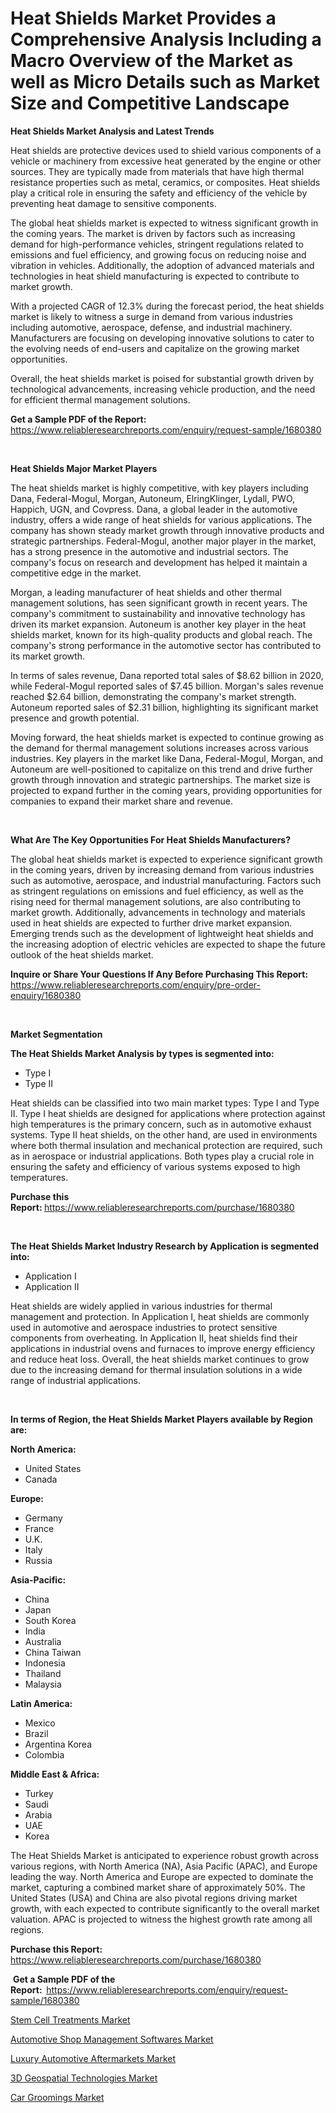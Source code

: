 <p><h1>Heat Shields Market Provides a Comprehensive Analysis Including a Macro Overview of the Market as well as Micro Details such as Market Size and Competitive Landscape</h1></p><p><strong>Heat Shields Market Analysis and Latest Trends</strong></p>
<p><p>Heat shields are protective devices used to shield various components of a vehicle or machinery from excessive heat generated by the engine or other sources. They are typically made from materials that have high thermal resistance properties such as metal, ceramics, or composites. Heat shields play a critical role in ensuring the safety and efficiency of the vehicle by preventing heat damage to sensitive components.</p><p>The global heat shields market is expected to witness significant growth in the coming years. The market is driven by factors such as increasing demand for high-performance vehicles, stringent regulations related to emissions and fuel efficiency, and growing focus on reducing noise and vibration in vehicles. Additionally, the adoption of advanced materials and technologies in heat shield manufacturing is expected to contribute to market growth.</p><p>With a projected CAGR of 12.3% during the forecast period, the heat shields market is likely to witness a surge in demand from various industries including automotive, aerospace, defense, and industrial machinery. Manufacturers are focusing on developing innovative solutions to cater to the evolving needs of end-users and capitalize on the growing market opportunities.</p><p>Overall, the heat shields market is poised for substantial growth driven by technological advancements, increasing vehicle production, and the need for efficient thermal management solutions.</p></p>
<p><strong>Get a Sample PDF of the Report:&nbsp;</strong> <a href="https://www.reliableresearchreports.com/enquiry/request-sample/1680380">https://www.reliableresearchreports.com/enquiry/request-sample/1680380</a></p>
<p>&nbsp;</p>
<p><strong>Heat Shields Major Market Players</strong></p>
<p><p>The heat shields market is highly competitive, with key players including Dana, Federal-Mogul, Morgan, Autoneum, ElringKlinger, Lydall, PWO, Happich, UGN, and Covpress. Dana, a global leader in the automotive industry, offers a wide range of heat shields for various applications. The company has shown steady market growth through innovative products and strategic partnerships. Federal-Mogul, another major player in the market, has a strong presence in the automotive and industrial sectors. The company's focus on research and development has helped it maintain a competitive edge in the market.</p><p>Morgan, a leading manufacturer of heat shields and other thermal management solutions, has seen significant growth in recent years. The company's commitment to sustainability and innovative technology has driven its market expansion. Autoneum is another key player in the heat shields market, known for its high-quality products and global reach. The company's strong performance in the automotive sector has contributed to its market growth.</p><p>In terms of sales revenue, Dana reported total sales of $8.62 billion in 2020, while Federal-Mogul reported sales of $7.45 billion. Morgan's sales revenue reached $2.64 billion, demonstrating the company's market strength. Autoneum reported sales of $2.31 billion, highlighting its significant market presence and growth potential.</p><p>Moving forward, the heat shields market is expected to continue growing as the demand for thermal management solutions increases across various industries. Key players in the market like Dana, Federal-Mogul, Morgan, and Autoneum are well-positioned to capitalize on this trend and drive further growth through innovation and strategic partnerships. The market size is projected to expand further in the coming years, providing opportunities for companies to expand their market share and revenue.</p></p>
<p>&nbsp;</p>
<p><strong>What Are The Key Opportunities For Heat Shields Manufacturers?</strong></p>
<p><p>The global heat shields market is expected to experience significant growth in the coming years, driven by increasing demand from various industries such as automotive, aerospace, and industrial manufacturing. Factors such as stringent regulations on emissions and fuel efficiency, as well as the rising need for thermal management solutions, are also contributing to market growth. Additionally, advancements in technology and materials used in heat shields are expected to further drive market expansion. Emerging trends such as the development of lightweight heat shields and the increasing adoption of electric vehicles are expected to shape the future outlook of the heat shields market.</p></p>
<p><strong>Inquire or Share Your Questions If Any Before Purchasing This Report:</strong> <a href="https://www.reliableresearchreports.com/enquiry/pre-order-enquiry/1680380">https://www.reliableresearchreports.com/enquiry/pre-order-enquiry/1680380</a></p>
<p>&nbsp;</p>
<p><strong>Market Segmentation</strong></p>
<p><strong>The Heat Shields Market Analysis by types is segmented into:</strong></p>
<p><ul><li>Type I</li><li>Type II</li></ul></p>
<p><p>Heat shields can be classified into two main market types: Type I and Type II. Type I heat shields are designed for applications where protection against high temperatures is the primary concern, such as in automotive exhaust systems. Type II heat shields, on the other hand, are used in environments where both thermal insulation and mechanical protection are required, such as in aerospace or industrial applications. Both types play a crucial role in ensuring the safety and efficiency of various systems exposed to high temperatures.</p></p>
<p><strong>Purchase this Report:&nbsp;</strong><a href="https://www.reliableresearchreports.com/purchase/1680380">https://www.reliableresearchreports.com/purchase/1680380</a></p>
<p>&nbsp;</p>
<p><strong>The Heat Shields Market Industry Research by Application is segmented into:</strong></p>
<p><ul><li>Application I</li><li>Application II</li></ul></p>
<p><p>Heat shields are widely applied in various industries for thermal management and protection. In Application I, heat shields are commonly used in automotive and aerospace industries to protect sensitive components from overheating. In Application II, heat shields find their applications in industrial ovens and furnaces to improve energy efficiency and reduce heat loss. Overall, the heat shields market continues to grow due to the increasing demand for thermal insulation solutions in a wide range of industrial applications.</p></p>
<p>&nbsp;</p>
<p><strong>In terms of Region, the Heat Shields Market Players available by Region are:</strong></p>
<p>
    <p> <strong> North America: </strong>
        <ul>
            <li>United States</li>
            <li>Canada</li>
        </ul>
        </p> 
    <p> <strong> Europe: </strong>
        <ul>
            <li>Germany</li>
            <li>France</li>
            <li>U.K.</li>
            <li>Italy</li>
            <li>Russia</li>
        </ul>
        </p> 
    <p> <strong> Asia-Pacific: </strong>
        <ul>
            <li>China</li>
            <li>Japan</li>
            <li>South Korea</li>
            <li>India</li>
            <li>Australia</li>
            <li>China Taiwan</li>
            <li>Indonesia</li>
            <li>Thailand</li>
            <li>Malaysia</li>
        </ul>
        </p> 
    <p> <strong> Latin America: </strong>
        <ul>
            <li>Mexico</li>
            <li>Brazil</li>
            <li>Argentina Korea</li>
            <li>Colombia</li>
        </ul>
        </p> 
    <p> <strong> Middle East & Africa: </strong>
        <ul>
            <li>Turkey</li>
            <li>Saudi</li>
            <li>Arabia</li>
            <li>UAE</li>
            <li>Korea</li>
        </ul>
    </p>
    </p>
<p><p>The Heat Shields Market is anticipated to experience robust growth across various regions, with North America (NA), Asia Pacific (APAC), and Europe leading the way. North America and Europe are expected to dominate the market, capturing a combined market share of approximately 50%. The United States (USA) and China are also pivotal regions driving market growth, with each expected to contribute significantly to the overall market valuation. APAC is projected to witness the highest growth rate among all regions.</p></p>
<p><strong>Purchase this Report: </strong><a href="https://www.reliableresearchreports.com/purchase/1680380">https://www.reliableresearchreports.com/purchase/1680380</a></p>
<p>&nbsp;<strong>Get a Sample PDF of the Report:&nbsp;&nbsp;</strong><a href="https://www.reliableresearchreports.com/enquiry/request-sample/1680380">https://www.reliableresearchreports.com/enquiry/request-sample/1680380</a></p>
<p><strong></strong></p>
<p><p><a href="https://medium.com/@johnsonlowe1974/stem-cell-treatments-market-size-cagr-trends-2024-2030-0ab9854e8210">Stem Cell Treatments Market</a></p><p><a href="https://medium.com/@johnsonlowe1974/automotive-shop-management-softwares-market-trends-forecast-and-competitive-analysis-to-2031-79704d2cf017">Automotive Shop Management Softwares Market</a></p><p><a href="https://medium.com/@johnsonlowe1974/luxury-automotive-aftermarkets-market-trends-and-market-analysis-forecasted-for-period-2024-2031-50407394fce6">Luxury Automotive Aftermarkets Market</a></p><p><a href="https://medium.com/@johnsonlowe1974/3d-geospatial-technologies-market-size-reveals-the-best-marketing-channels-in-global-industry-a5e3f56276aa">3D Geospatial Technologies Market</a></p><p><a href="https://medium.com/@johnsonlowe1974/car-groomings-market-insight-market-trends-growth-forecasted-from-2024-to-2031-5d3189518fcc">Car Groomings Market</a></p></p>